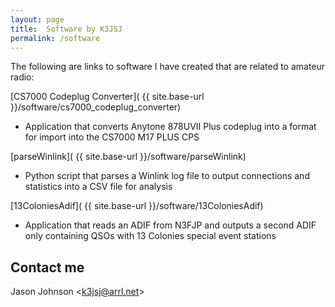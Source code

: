```yaml
---
layout: page
title:  Software by K3JSJ
permalink: /software
---
```


The following are links to software I have created that are related to amateur radio:

[CS7000 Codeplug Converter]( {{ site.base-url }}/software/cs7000_codeplug_converter)
- Application that converts Anytone 878UVII Plus codeplug into a format for import into the CS7000 M17 PLUS CPS

[parseWinlink]( {{ site.base-url }}/software/parseWinlink)
- Python script that parses a Winlink log file to output connections and statistics into a CSV file for analysis

[13ColoniesAdif]( {{ site.base-url }}/software/13ColoniesAdif)
- Application that reads an ADIF from N3FJP and outputs a second ADIF only containing QSOs with 13 Colonies special event stations
 
## Contact me
Jason Johnson &lt;[k3jsj@arrl.net](mailto:k3jsj@arrl.net)&gt;
